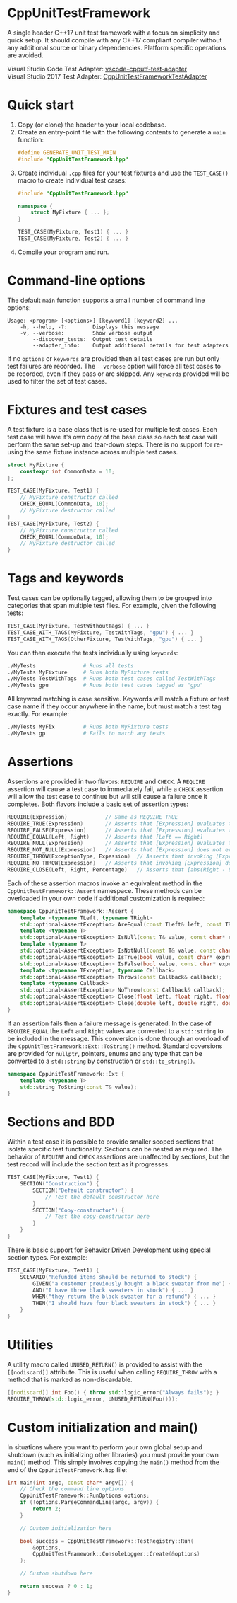# CppUnitTestFramework
A single header C++17 unit test framework with a focus on simplicity and quick setup.  It should compile with any C++17 compliant compiler without any additional source or binary dependencies.  Platform specific operations are avoided.

Visual Studio Code Test Adapter: [vscode-cpputf-test-adapter](https://marketplace.visualstudio.com/items?itemName=drleq.vscode-cpputf-test-adapter)  
Visual Studio 2017 Test Adapter: [CppUnitTestFrameworkTestAdapter](https://marketplace.visualstudio.com/items?itemName=drleq.CppUnitTestFrameworkTestAdapter)


# Quick start
1. Copy (or clone) the header to your local codebase.
1. Create an entry-point file with the following contents to generate a `main` function:
    ```cpp
    #define GENERATE_UNIT_TEST_MAIN
    #include "CppUnitTestFramework.hpp"
    ```
1. Create individual `.cpp` files for your test fixtures and use the `TEST_CASE()` macro to create individual test cases:
    ```cpp
    #include "CppUnitTestFramework.hpp"

    namespace {
        struct MyFixture { ... };
    }

    TEST_CASE(MyFixture, Test1) { ... }
    TEST_CASE(MyFixture, Test2) { ... }
    ```
1. Compile your program and run.


# Command-line options
The default `main` function supports a small number of command line options:
```
Usage: <program> [<options>] [keyword1] [keyword2] ...
    -h, --help, -?:        Displays this message
    -v, --verbose:         Show verbose output
        --discover_tests:  Output test details
        --adapter_info:    Output additional details for test adapters
```
If no `options` or `keywords` are provided then all test cases are run but only test failures are recorded.  The `--verbose` option will force all test cases to be recorded, even if they pass or are skipped.  Any `keywords` provided will be used to filter the set of test cases.


# Fixtures and test cases
A test fixture is a base class that is re-used for multiple test cases.  Each test case will have it's own copy of the base class so each test case will perform the same set-up and tear-down steps.  There is no support for re-using the same fixture instance across multiple test cases.
```cpp
struct MyFixture {
    constexpr int CommonData = 10;
};

TEST_CASE(MyFixture, Test1) {
    // MyFixture constructor called
    CHECK_EQUAL(CommonData, 10);
    // MyFixture destructor called
}
TEST_CASE(MyFixture, Test2) {
    // MyFixture constructor called
    CHECK_EQUAL(CommonData, 10);
    // MyFixture destructor called
}
```


# Tags and keywords
Test cases can be optionally tagged, allowing them to be grouped into categories that span multiple test files.  For example, given the following tests:
```cpp
TEST_CASE(MyFixture, TestWithoutTags) { ... }
TEST_CASE_WITH_TAGS(MyFixture, TestWithTags, "gpu") { ... }
TEST_CASE_WITH_TAGS(OtherFixture, TestWithTags, "gpu") { ... }
```
You can then execute the tests individually using `keywords`:
```bash
./MyTests               # Runs all tests
./MyTests MyFixture     # Runs both MyFixture tests
./MyTests TestWithTags  # Runs both test cases called TestWithTags
./MyTests gpu           # Runs both test cases tagged as "gpu"
```
All keyword matching is case sensitive.  Keywords will match a fixture or test case name if they occur anywhere in the name, but must match a test tag exactly.  For example:
```bash
./MyTests MyFix         # Runs both MyFixture tests
./MyTests gp            # Fails to match any tests
```

# Assertions
Assertions are provided in two flavors: `REQUIRE` and `CHECK`.  A `REQUIRE` assertion will cause a test case to immediately fail, while a `CHECK` assertion will allow the test case to continue but will still cause a failure once it completes.  Both flavors include a basic set of assertion types:
```cpp
REQUIRE(Expression)            // Same as REQUIRE_TRUE
REQUIRE_TRUE(Expression)       // Asserts that [Expression] evaluates to [true]
REQUIRE_FALSE(Expression)      // Asserts that [Expression] evaluates to [false]
REQUIRE_EQUAL(Left, Right)     // Asserts that [Left == Right]
REQUIRE_NULL(Expression)       // Asserts that [Expression] evaluates to [nullptr]
REQUIRE_NOT_NULL(Expression)   // Asserts that [Expression] does not evaluate to [nullptr]
REQUIRE_THROW(ExceptionType, Expession)  // Asserts that invoking [Expression] causes an exception of type [ExceptionType] to be thrown
REQUIRE_NO_THROW(Expression)   // Asserts that invoking [Expression] does not cause any type of exception to be thrown
REQUIRE_CLOSE(Left, Right, Percentage)   // Asserts that [abs(Right - Left)] is less than the absolute [Percentage] of [Left] or [Right]
```
Each of these assertion macros invoke an equivalent method in the `CppUnitTestFramework::Assert` namespace.  These methods can be overloaded in your own code if additional customization is required:
```cpp
namespace CppUnitTestFramework::Assert {
    template <typename TLeft, typename TRight>
    std::optional<AssertException> AreEqual(const TLeft& left, const TRight& right, const char* expression);
    template <typename T>
    std::optional<AssertException> IsNull(const T& value, const char* expression);
    template <typename T>
    std::optional<AssertException> IsNotNull(const T& value, const char* expression);
    std::optional<AssertException> IsTrue(bool value, const char* expression);
    std::optional<AssertException> IsFalse(bool value, const char* expression);
    template <typename TException, typename Callback>
    std::optional<AssertException> Throws(const Callback& callback);
    template <typename Callback>
    std::optional<AssertException> NoThrow(const Callback& callback);
    std::optional<AssertException> Close(float left, float right, float percentage);
    std::optional<AssertException> Close(double left, double right, double percentage);
}
```
If an assertion fails then a failure message is generated.  In the case of `REQUIRE_EQUAL` the `Left` and `Right` values are converted to a `std::string` to be included in the message.  This conversion is done through an overload of the `CppUnitTestFramework::Ext::ToString()` method.  Standard coversions are provided for `nullptr`, pointers, enums and any type that can be converted to a `std::string` by construction or `std::to_string()`.
```cpp
namespace CppUnitTestFramework::Ext {
    template <typename T>
    std::string ToString(const T& value);
}
```

# Sections and BDD
Within a test case it is possible to provide smaller scoped sections that isolate specific test functionality.  Sections can be nested as required.  The behavior of `REQUIRE` and `CHECK` assertions are unaffected by sections, but the test record will include the section text as it progresses.
```cpp
TEST_CASE(MyFixture, Test1) {
    SECTION("Construction") {
        SECTION("Default constructor") {
            // Test the default constructor here
        }
        SECTION("Copy-constructor") {
            // Test the copy-constructor here
        }
    }
}
```

There is basic support for [Behavior Driven Development](https://en.wikipedia.org/wiki/Behavior-driven_development) using special section types.  For example:
```cpp
TEST_CASE(MyFixture, Test1) {
    SCENARIO("Refunded items should be returned to stock") {
        GIVEN("a customer previously bought a black sweater from me") { ... }
        AND("I have three black sweaters in stock") { ... }
        WHEN("they return the black sweater for a refund") { ... }
        THEN("I should have four black sweaters in stock") { ... }
    }
}
```

# Utilities
A utility macro called `UNUSED_RETURN()` is provided to assist with the `[[nodiscard]]` attribute.  This is useful when calling `REQUIRE_THROW` with a method that is marked as non-discardable.
```cpp
[[nodiscard]] int Foo() { throw std::logic_error("Always fails"); }
REQUIRE_THROW(std::logic_error, UNUSED_RETURN(Foo()));
```

# Custom initialization and main()
In situations where you want to perform your own global setup and shutdown (such as initializing other libraries) you must provide your own `main()` method.  This simply involves copying the `main()` method from the end of the `CppUnitTestFramework.hpp` file:
```cpp
int main(int argc, const char* argv[]) {
    // Check the command line options
    CppUnitTestFramework::RunOptions options;
    if (!options.ParseCommandLine(argc, argv)) {
        return 2;
    }

    // Custom initialization here

    bool success = CppUnitTestFramework::TestRegistry::Run(
        &options,
        CppUnitTestFramework::ConsoleLogger::Create(&options)
    );

    // Custom shutdown here

    return success ? 0 : 1;
}
```